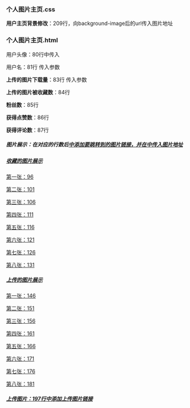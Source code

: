 ### **个人图片主页.css**

**用户主页背景修改**：209行，向background-image后的url传入图片地址

### 个人图片主页.html

用户头像：80行<img scr="">中传入

用户名：81行 传入参数

**上传的图片下载量**：83行 传入参数

**上传的图片被收藏数**：84行

**粉丝数**：85行

**获得点赞数**：86行

**获得评论数**：87行

##### 图片展示：在对应的行数后<a href="">中添加要跳转到的图片链接，并在<img src="">中传入图片地址

##### 收藏的图片展示

第一张：96

第二张：101

第三张：106

第四张：111

第五张：116

第六张：121

第七张：126

第八张：131

##### 上传的图片展示

第一张：146

第二张：151

第三张：156

第四张：161

第五张：166

第六张：171

第七张：176

第八张：181

##### 上传图片：197行<a href="">中添加上传图片链接